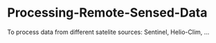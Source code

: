 # Processing-Remote-Sensed-Data

To process data from different satelite sources: Sentinel, Helio-Clim, ...
